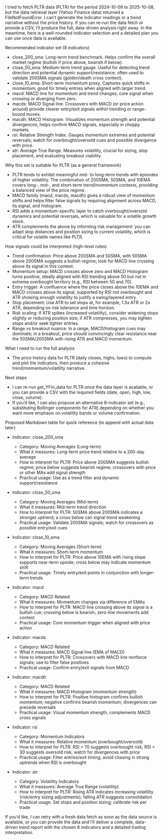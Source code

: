 I tried to fetch PLTR data (PLTR) for the period 2024-10-08 to 2025-10-08, but the data retrieval layer (Yahoo Finance data) returned a FileNotFoundError. I can’t generate the indicator readings or a trend narrative without the price history. If you can re-run the data fetch or provide a CSV, I’ll produce the full, data-driven analysis right away. In the meantime, here is a well-rounded indicator selection and a detailed plan you can use once data is available.

Recommended indicator set (8 indicators)
- close_200_sma: Long-term trend benchmark. Helps confirm the overall market regime (bullish if price above, bearish if below).
- close_50_sma: Medium-term trend gauge. Useful for detecting trend direction and potential dynamic support/resistance; often used to validate 200SMA signals (golden/death cross context).
- close_10_ema: Short-term momentum proxy. Captures quick shifts in momentum; good for timely entries when aligned with larger trend.
- macd: MACD line for momentum and trend changes; core signal when crossing or diverging from zero.
- macds: MACD Signal line. Crossovers with MACD (or price action around) provide clearer entry/exit signals within trending or range-bound moves.
- macdh: MACD Histogram. Visualizes momentum strength and potential divergences; helps confirm MACD signals, especially in choppy markets.
- rsi: Relative Strength Index. Gauges momentum extremes and potential reversals; watch for overbought/oversold cues and possible divergence with price.
- atr: Average True Range. Measures volatility, crucial for sizing, stop placement, and evaluating breakout viability.

Why this set is suitable for PLTR (as a general framework)
- PLTR tends to exhibit meaningful mid- to long-term trends with episodes of higher volatility. The combination of 200SMA, 50SMA, and 10EMA covers long-, mid-, and short-term trend/momentum contexts, providing a balanced view of the price regime.
- MACD family (macd, macds, macdh) gives a robust view of momentum shifts and helps filter false signals by requiring alignment across MACD, its signal, and histogram.
- RSI adds a momentum-specific layer to catch overbought/oversold dynamics and potential reversals, which is valuable for a volatile growth stock.
- ATR complements the above by informing risk management: you can adapt stop distances and position sizing to current volatility, which is critical for volatile names like PLTR.

How signals could be interpreted (high-level rules)
- Trend confirmation: Price above 200SMA and 50SMA, with 50SMA above 200SMA suggests a bullish regime; look for MACD line crossing above its signal in this context.
- Momentum setup: MACD crosses above zero and MACD Histogram turns positive, ideally aligned with RSI trending above 50 but not in extreme overbought territory (e.g., RSI between 50 and 70).
- Entry trigger: A confluence where the price closes above the 10EMA and MACD crosses above its signal, supported by RSI not overbought and ATR showing enough volatility to justify a swing/layered entry.
- Stop placement: Use ATR to set stops at, for example, 1.5x ATR or 2x ATR, depending on risk tolerance and time horizon.
- Risk scaling: If ATR spikes (increased volatility), consider widening stops slightly or reducing position size; if ATR compresses, you may tighten stops and/or seek tighter entries.
- Range vs breakout nuance: In a range, MACD/histogram cues may dominate; in a breakout, price should convincingly clear resistance near the 50SMA/200SMA with rising ATR and MACD momentum.

What I need to run the full analysis
- The price history data for PLTR (daily closes, highs, lows) to compute and plot the indicators, then produce a cohesive trend/momentum/volatility narrative.

Next steps
- I can re-run get_YFin_data for PLTR once the data layer is available, or you can provide a CSV with the required fields (date, open, high, low, close, volume).
- If you’d like, I can also propose an alternative 8-indicator set (e.g., substituting Bollinger components for ATR) depending on whether you want more emphasis on volatility bands or volume confirmation.

Proposed Markdown table for quick reference (to append with actual data later)

- Indicator: close_200_sma
  - Category: Moving Averages (Long-term)
  - What it measures: Long-term price trend relative to a 200-day average
  - How to interpret for PLTR: Price above 200SMA suggests bullish regime; price below suggests bearish regime; crossovers with price or other MAs add signal strength
  - Practical usage: Use as a trend filter and dynamic support/resistance

- Indicator: close_50_sma
  - Category: Moving Averages (Mid-term)
  - What it measures: Mid-term trend direction
  - How to interpret for PLTR: 50SMA above 200SMA indicates a stronger uptrend; a cross below can signal trend weakening
  - Practical usage: Validate 200SMA signals; watch for crossovers as possible entry/exit cues

- Indicator: close_10_ema
  - Category: Moving Averages (Short-term)
  - What it measures: Short-term momentum
  - How to interpret for PLTR: Price above 10EMA with rising slope supports near-term upside; cross below may indicate momentum shift
  - Practical usage: Timely entry/exit points in conjunction with longer-term trends

- Indicator: macd
  - Category: MACD Related
  - What it measures: Momentum changes via difference of EMAs
  - How to interpret for PLTR: MACD line crossing above its signal is a bullish cue; crossing below is bearish; zero-line movements add context
  - Practical usage: Core momentum trigger when aligned with price action

- Indicator: macds
  - Category: MACD Related
  - What it measures: MACD Signal line (EMA of MACD)
  - How to interpret for PLTR: Crossovers with MACD line reinforce signals; use to filter false positives
  - Practical usage: Confirm entry/exit signals from MACD

- Indicator: macdh
  - Category: MACD Related
  - What it measures: MACD Histogram (momentum strength)
  - How to interpret for PLTR: Positive histogram confirms bullish momentum; negative confirms bearish momentum; divergences can precede reversals
  - Practical usage: Visual momentum strength, complements MACD cross signals

- Indicator: rsi
  - Category: Momentum Indicators
  - What it measures: Relative momentum (overbought/oversold)
  - How to interpret for PLTR: RSI > 70 suggests overbought risk; RSI < 30 suggests oversold risk; watch for divergences with price
  - Practical usage: Filter entries/exit timing; avoid chasing in strong uptrends when RSI is overbought

- Indicator: atr
  - Category: Volatility Indicators
  - What it measures: Average True Range (volatility)
  - How to interpret for PLTR: Rising ATR indicates increasing volatility (risk/entry sizing adjustments); falling ATR suggests consolidation
  - Practical usage: Set stops and position sizing; calibrate risk per trade

If you’d like, I can retry with a fresh data fetch as soon as the data source is available, or you can provide the data and I’ll deliver a complete, data-driven trend report with the chosen 8 indicators and a detailed trading interpretation.